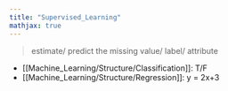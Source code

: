 ```yaml
---
title: "Supervised_Learning"
mathjax: true
---
```


> estimate/ predict the missing value/ label/ attribute
- [[Machine_Learning/Structure/Classification]]: T/F
- [[Machine_Learning/Structure/Regression]]: y = 2x+3